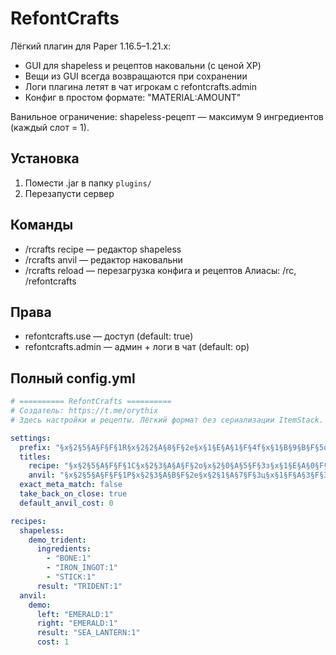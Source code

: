 # RefontCrafts

Лёгкий плагин для Paper 1.16.5–1.21.x:
- GUI для shapeless и рецептов наковальни (с ценой XP)
- Вещи из GUI всегда возвращаются при сохранении
- Логи плагина летят в чат игрокам с refontcrafts.admin
- Конфиг в простом формате: "MATERIAL:AMOUNT"

Ванильное ограничение: shapeless-рецепт — максимум 9 ингредиентов (каждый слот = 1).

## Установка
1) Помести .jar в папку `plugins/`
2) Перезапусти сервер

## Команды
- /rcrafts recipe — редактор shapeless
- /rcrafts anvil — редактор наковальни
- /rcrafts reload — перезагрузка конфига и рецептов
Алиасы: /rc, /refontcrafts

## Права
- refontcrafts.use — доступ (default: true)
- refontcrafts.admin — админ + логи в чат (default: op)

## Полный config.yml
```yaml
# ========== RefontCrafts ==========
# Создатель: https://t.me/orythix
# Здесь настройки и рецепты. Лёгкий формат без сериализации ItemStack.

settings:
  prefix: "§x§2§5§A§F§F§1R§x§2§2§A§8§F§2e§x§1§E§A§1§F§4f§x§1§B§9§B§F§5o§x§1§8§9§4§F§6n§x§1§4§8§D§F§7t§x§1§1§8§6§F§9C§x§0§D§7§F§F§Ar§x§0§A§7§8§F§Ba§x§0§7§7§2§F§Cf§x§0§3§6§B§F§Et§x§0§0§6§4§F§Fs &8»&7 "
  titles:
    recipe: "§x§2§5§A§F§F§1С§x§2§3§A§A§F§2о§x§2§0§A§5§F§3з§x§1§E§A§0§F§4д§x§1§B§9§B§F§5а§x§1§9§9§6§F§6н§x§1§6§9§1§F§7и§x§1§4§8§C§F§8е §x§0§F§8§2§F§9р§x§0§C§7§D§F§Aе§x§0§A§7§8§F§Bц§x§0§7§7§3§F§Cе§x§0§5§6§E§F§Dп§x§0§2§6§9§F§Eт§x§0§0§6§4§F§Fа"
    anvil: "§x§2§5§A§F§F§1Р§x§2§3§A§B§F§2е§x§2§1§A§7§F§3ц§x§1§F§A§3§F§3е§x§1§D§9§E§F§4п§x§1§B§9§A§F§5т §x§1§7§9§2§F§6в §x§1§3§8§A§F§8н§x§1§0§8§5§F§9а§x§0§E§8§1§F§Aк§x§0§C§7§D§F§Aо§x§0§A§7§9§F§Bв§x§0§8§7§5§F§Cа§x§0§6§7§1§F§Dл§x§0§4§6§C§F§Dь§x§0§2§6§8§F§Eн§x§0§0§6§4§F§Fю"
  exact_meta_match: false
  take_back_on_close: true
  default_anvil_cost: 0

recipes:
  shapeless:
    demo_trident:
      ingredients:
        - "BONE:1"
        - "IRON_INGOT:1"
        - "STICK:1"
      result: "TRIDENT:1"
  anvil:
    demo:
      left: "EMERALD:1"
      right: "EMERALD:1"
      result: "SEA_LANTERN:1"
      cost: 1
